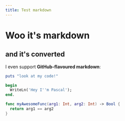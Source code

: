 ```yaml
---
title: Test markdown
---
```


# Woo it's markdown
## and it's converted

I even support **GitHub-flavoured markdown**:

```ruby
puts "look at my code!"
```

```pas
begin
  WriteLn('Hey I''m Pascal');
end.
```

```swift
func myAwesomeFunc(arg1: Int, arg2: Int) -> Bool {
  return arg1 == arg2
}
```